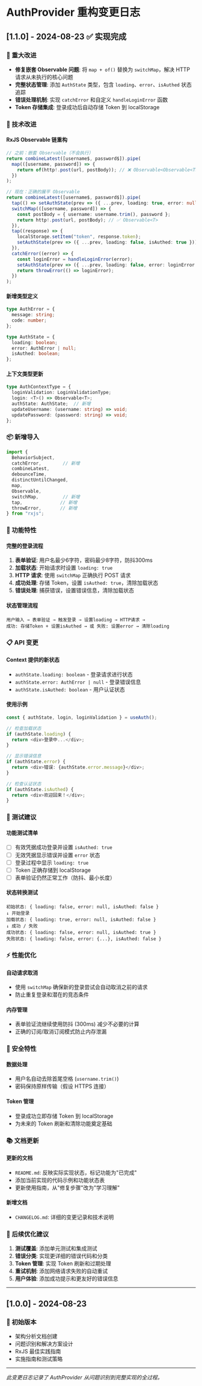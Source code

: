 # AuthProvider 重构变更日志

## [1.1.0] - 2024-08-23 ✅ 实现完成

### 🎉 重大改进
- **修复嵌套 Observable 问题**: 将 `map + of()` 替换为 `switchMap`，解决 HTTP 请求从未执行的核心问题
- **完整状态管理**: 添加 `AuthState` 类型，包含 `loading`、`error`、`isAuthed` 状态追踪
- **错误处理机制**: 实现 `catchError` 和自定义 `handleLoginError` 函数
- **Token 存储集成**: 登录成功后自动存储 Token 到 localStorage

### 🔧 技术改进

#### RxJS Observable 链重构
```typescript
// 之前：嵌套 Observable（不会执行）
return combineLatest([username$, password$]).pipe(
  map(([username, password]) => {
    return of(http!.post(url, postBody)); // ❌ Observable<Observable<T>>
  })
);

// 现在：正确的展平 Observable
return combineLatest([username$, password$]).pipe(
  tap(() => setAuthState(prev => ({ ...prev, loading: true, error: null }))),
  switchMap(([username, password]) => {
    const postBody = { username: username.trim(), password };
    return http!.post(url, postBody); // ✅ Observable<T>
  }),
  tap((response) => {
    localStorage.setItem("token", response.token);
    setAuthState(prev => ({ ...prev, loading: false, isAuthed: true }));
  }),
  catchError((error) => {
    const loginError = handleLoginError(error);
    setAuthState(prev => ({ ...prev, loading: false, error: loginError }));
    return throwError(() => loginError);
  })
);
```

#### 新增类型定义
```typescript
type AuthError = {
  message: string;
  code: number;
};

type AuthState = {
  loading: boolean;
  error: AuthError | null;
  isAuthed: boolean;
};
```

#### 上下文类型更新
```typescript
type AuthContextType = {
  loginValidation: LoginValidationType;
  login: <T>() => Observable<T>;
  authState: AuthState;  // 新增
  updateUsername: (username: string) => void;
  updatePassword: (password: string) => void;
};
```

### 📦 新增导入
```typescript
import {
  BehaviorSubject,
  catchError,        // 新增
  combineLatest,
  debounceTime,
  distinctUntilChanged,
  map,
  Observable,
  switchMap,         // 新增
  tap,              // 新增
  throwError,       // 新增
} from "rxjs";
```

### 🚀 功能特性

#### 完整的登录流程
1. **表单验证**: 用户名最少6字符，密码最少8字符，防抖300ms
2. **加载状态**: 开始请求时设置 `loading: true`
3. **HTTP 请求**: 使用 `switchMap` 正确执行 POST 请求
4. **成功处理**: 存储 Token，设置 `isAuthed: true`，清除加载状态
5. **错误处理**: 捕获错误，设置错误信息，清除加载状态

#### 状态管理流程
```
用户输入 → 表单验证 → 触发登录 → 设置loading → HTTP请求 → 
成功: 存储Token + 设置isAuthed → 或 失败: 设置error → 清除loading
```

### 📋 API 变更

#### Context 提供的新状态
- `authState.loading: boolean` - 登录请求进行状态
- `authState.error: AuthError | null` - 登录错误信息  
- `authState.isAuthed: boolean` - 用户认证状态

#### 使用示例
```typescript
const { authState, login, loginValidation } = useAuth();

// 检查加载状态
if (authState.loading) {
  return <div>登录中...</div>;
}

// 显示错误信息
if (authState.error) {
  return <div>错误: {authState.error.message}</div>;
}

// 检查认证状态
if (authState.isAuthed) {
  return <div>欢迎回来！</div>;
}
```

### 🧪 测试建议

#### 功能测试清单
- [ ] 有效凭据成功登录并设置 `isAuthed: true`
- [ ] 无效凭据显示错误并设置 `error` 状态
- [ ] 登录过程中显示 `loading: true`
- [ ] Token 正确存储到 localStorage
- [ ] 表单验证仍然正常工作（防抖、最小长度）

#### 状态转换测试
```
初始状态: { loading: false, error: null, isAuthed: false }
↓ 开始登录
加载状态: { loading: true, error: null, isAuthed: false }
↓ 成功 / 失败
成功状态: { loading: false, error: null, isAuthed: true }
失败状态: { loading: false, error: {...}, isAuthed: false }
```

### ⚡ 性能优化

#### 自动请求取消
- 使用 `switchMap` 确保新的登录尝试会自动取消之前的请求
- 防止重复登录和潜在的竞态条件

#### 内存管理
- 表单验证流继续使用防抖 (300ms) 减少不必要的计算
- 正确的订阅/取消订阅模式防止内存泄漏

### 🔐 安全特性

#### 数据处理
- 用户名自动去除首尾空格 (`username.trim()`)
- 密码保持原样传输（假设 HTTPS 连接）

#### Token 管理
- 登录成功立即存储 Token 到 localStorage
- 为未来的 Token 刷新和清除功能奠定基础

### 📚 文档更新

#### 更新的文档
- `README.md`: 反映实际实现状态，标记功能为"已完成"
- 添加当前实现的代码示例和功能状态表
- 更新使用指南，从"修复步骤"改为"学习理解"

#### 新增文档
- `CHANGELOG.md`: 详细的变更记录和技术说明

### 🎯 后续优化建议

1. **测试覆盖**: 添加单元测试和集成测试
2. **错误分类**: 实现更详细的错误代码和分类
3. **Token 管理**: 实现 Token 刷新和过期处理
4. **重试机制**: 添加网络请求失败的自动重试
5. **用户体验**: 添加成功提示和更友好的错误信息

---

## [1.0.0] - 2024-08-23

### 📝 初始版本
- 架构分析文档创建
- 问题识别和解决方案设计
- RxJS 最佳实践指南
- 实施指南和测试策略

---

*此变更日志记录了 AuthProvider 从问题识别到完整实现的全过程。*
